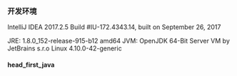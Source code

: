 ### 开发环境
IntelliJ IDEA 2017.2.5
Build #IU-172.4343.14, built on September 26, 2017


JRE: 1.8.0_152-release-915-b12 amd64
JVM: OpenJDK 64-Bit Server VM by JetBrains s.r.o
Linux 4.10.0-42-generic
####  head_first_java


